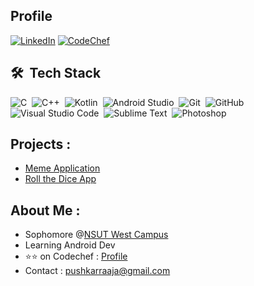
## Profile

<a href="https://www.linkedin.com/in/pushkarraja" target="_blank"><img src="https://img.shields.io/badge/LinkedIn-%230077B5.svg?&style=flat-square&logo=linkedin&logoColor=white" alt="LinkedIn"></a>
<a href="https://www.codechef.com/users/dakuchidiya" target="_blank"><img src="https://img.shields.io/badge/-Codechef-05122A?style=flat&logo=codechef&logoColor=white" alt="CodeChef"></a>


## 🛠 &nbsp;Tech Stack

![C](https://img.shields.io/badge/-C-05122A?style=flat&logo=C&logoColor=A8B9CC)&nbsp;
![C++](https://img.shields.io/badge/-C++-05122A?style=flat&logo=C%2B%2B&logoColor=00599C)&nbsp;
![Kotlin](https://img.shields.io/badge/-Kotlin-05122A?style=flat&logo=kotlin)&nbsp;
![Android Studio](https://img.shields.io/badge/-Android%20Studio-05122A?style=flat&logo=Android)&nbsp;
![Git](https://img.shields.io/badge/-Git-05122A?style=flat&logo=git)&nbsp;
![GitHub](https://img.shields.io/badge/-GitHub-05122A?style=flat&logo=github)&nbsp;
![Visual Studio Code](https://img.shields.io/badge/-Visual%20Studio%20Code-05122A?style=flat&logo=visual-studio-code&logoColor=007ACC)&nbsp;
![Sublime Text](https://img.shields.io/badge/-Sublime%20Text-05122A?style=flat&logo=Sublime-Text)&nbsp;
![Photoshop](https://img.shields.io/badge/-Photoshop-05122A?style=flat&logo=adobe-photoshop)&nbsp;


## Projects :
- [Meme Application](https://github.com/pushkarraja/Dank-Memes-App)
- [Roll the Dice App](https://github.com/pushkarraja/Roll-the-Dice-App)

## About Me :
- Sophomore @[NSUT West Campus](http://gecdelhi.ac.in)
- Learning Android Dev
- ⭐⭐ on Codechef : [Profile](https://www.codechef.com/users/dakuchidiya)
- Contact : pushkarraaja@gmail.com
